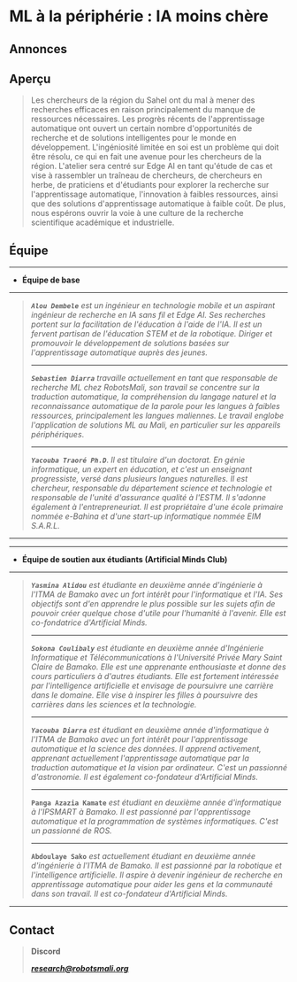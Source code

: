 # ML à la périphérie : IA moins chère

## Annonces

## Aperçu

> Les chercheurs de la région du Sahel ont du mal à mener des recherches efficaces en raison principalement du manque de ressources nécessaires. Les progrès récents de l'apprentissage automatique ont ouvert un certain nombre d'opportunités de recherche et de solutions intelligentes pour le monde en développement. L'ingéniosité limitée en soi est un problème qui doit être résolu, ce qui en fait une avenue pour les chercheurs de la région. L'atelier sera centré sur Edge AI en tant qu'étude de cas et vise à rassembler un traîneau de chercheurs, de chercheurs en herbe, de praticiens et d'étudiants pour explorer la recherche sur l'apprentissage automatique, l'innovation à faibles ressources, ainsi que des solutions d'apprentissage automatique à faible coût. De plus, nous espérons ouvrir la voie à une culture de la recherche scientifique académique et industrielle.

## Équipe

---

* **Équipe de base**

---

> ***`Alou Dembele`*** *est un ingénieur en technologie mobile et un aspirant ingénieur de recherche en IA sans fil et Edge AI. Ses recherches portent sur la facilitation de l'éducation à l'aide de l'IA. Il est un fervent partisan de l'éducation STEM et de la robotique. Diriger et promouvoir le développement de solutions basées sur l'apprentissage automatique auprès des jeunes.*
>
> ---
>
> ***`Sebastien Diarra`*** *travaille actuellement en tant que responsable de recherche ML chez RobotsMali, son travail se concentre sur la traduction automatique, la compréhension du langage naturel et la reconnaissance automatique de la parole pour les langues à faibles ressources, principalement les langues maliennes. Le travail englobe l'application de solutions ML au Mali, en particulier sur les appareils périphériques*.
>
> ---
>
> ***`Yacouba Traoré Ph.D`***. *Il est titulaire d'un doctorat. En génie informatique, un expert en éducation, et c'est un enseignant progressiste, versé dans plusieurs langues naturelles. Il est chercheur, responsable du département science et technologie et responsable de l'unité d'assurance qualité à l'ESTM. Il s'adonne également à l'entrepreneuriat. Il est propriétaire d'une école primaire nommée e-Bahina et d'une start-up informatique nommée EIM S.A.R.L.*

---

---

* **Équipe de soutien aux étudiants (Artificial Minds Club)**

---

> ***`Yasmina Alidou`*** *est étudiante en deuxième année d'ingénierie à l'ITMA de Bamako avec un fort intérêt pour l'informatique et l'IA. Ses objectifs sont d'en apprendre le plus possible sur les sujets afin de pouvoir créer quelque chose d'utile pour l'humanité à l'avenir. Elle est co-fondatrice d'Artificial Minds.*
>
> ---
>
> ***`Sokona Coulibaly`*** *est étudiante en deuxième année d'Ingénierie Informatique et Télécommunications à l'Université Privée Mary Saint Claire de Bamako. Elle est une apprenante enthousiaste et donne des cours particuliers à d'autres étudiants. Elle est fortement intéressée par l'intelligence artificielle et envisage de poursuivre une carrière dans le domaine. Elle vise à inspirer les filles à poursuivre des carrières dans les sciences et la technologie.*
>
> ---
>
> ***`Yacouba Diarra`*** *est étudiant en deuxième année d'informatique à l'ITMA de Bamako avec un fort intérêt pour l'apprentissage automatique et la science des données. Il apprend activement, apprenant actuellement l'apprentissage automatique par la traduction automatique et la vision par ordinateur. C'est un passionné d'astronomie. Il est également co-fondateur d'Artificial Minds.*
>
> ---
>
> **`Panga Azazia Kamate`** *est étudiant en deuxième année d'informatique à l'IPSMART à Bamako. Il est passionné par l'apprentissage automatique et la programmation de systèmes informatiques. C'est un passionné de ROS.*
>
> ---
>
> **`Abdoulaye Sako`** *est actuellement étudiant en deuxième année d'ingénierie à l'ITMA de Bamako. Il est passionné par la robotique et l'intelligence artificielle. Il aspire à devenir ingénieur de recherche en apprentissage automatique pour aider les gens et la communauté dans son travail. Il est co-fondateur d'Artificial Minds.*

---

## Contact

> **Discord**
>
> ***[research@robotsmali.org]()***
